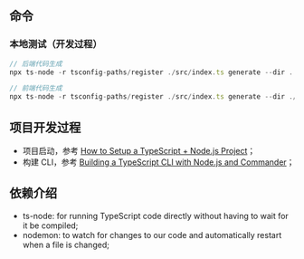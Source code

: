 ## 命令

### 本地测试（开发过程）

```typescript
// 后端代码生成
npx ts-node -r tsconfig-paths/register ./src/index.ts generate --dir ../energy-hx-backend

// 前端代码生成
npx ts-node -r tsconfig-paths/register ./src/index.ts generate --dir ./examples/react
```

## 项目开发过程

- 项目启动，参考 [How to Setup a TypeScript + Node.js Project](https://khalilstemmler.com/blogs/typescript/node-starter-project/)；
- 构建 CLI，参考 [Building a TypeScript CLI with Node.js and Commander](https://blog.logrocket.com/building-typescript-cli-node-js-commander/#getting-started-configuring-typescript)；

## 依赖介绍

- ts-node: for running TypeScript code directly without having to wait for it be compiled;
- nodemon: to watch for changes to our code and automatically restart when a file is changed;
